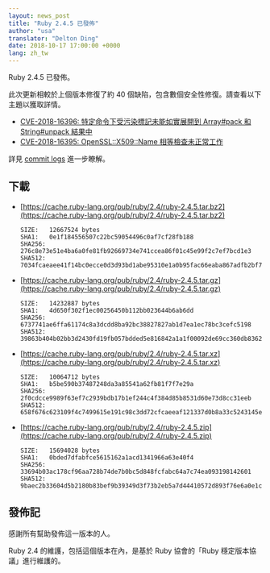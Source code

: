 ```yaml
---
layout: news_post
title: "Ruby 2.4.5 已發佈"
author: "usa"
translator: "Delton Ding"
date: 2018-10-17 17:00:00 +0000
lang: zh_tw
---
```


Ruby 2.4.5 已發佈。

此次更新相較於上個版本修復了約 40 個缺陷，包含數個安全性修復。請查看以下主題以獲取詳情。

* [CVE-2018-16396: 特定命令下受污染標記未能如實展開到 Array#pack 和 String#unpack 結果中](/zh_cn/news/2018/10/17/not-propagated-taint-flag-in-some-formats-of-pack-cve-2018-16396/)
* [CVE-2018-16395: OpenSSL::X509::Name 相等檢查未正常工作](/zh_cn/news/2018/10/17/openssl-x509-name-equality-check-does-not-work-correctly-cve-2018-16395/)

詳見 [commit logs](https://github.com/ruby/ruby/compare/v2_4_4...v2_4_5) 進一步瞭解。

## 下載

* [https://cache.ruby-lang.org/pub/ruby/2.4/ruby-2.4.5.tar.bz2](https://cache.ruby-lang.org/pub/ruby/2.4/ruby-2.4.5.tar.bz2)

      SIZE:   12667524 bytes
      SHA1:   0e1f184556507c22bc59054496c0af7cf28fb188
      SHA256: 276c8e73e51e4ba6a0fe81fb92669734e741ccea86f01c45e99f2c7ef7bcd1e3
      SHA512: 7034fcaeaee41f14bc0ecce0d3d93bd1abe95310e1a0b95fac66eaba867adfb2bf7ba4d0d70d67a15ce8df16052dee405c38cdb18987602e64a2f701d37d3df0

* [https://cache.ruby-lang.org/pub/ruby/2.4/ruby-2.4.5.tar.gz](https://cache.ruby-lang.org/pub/ruby/2.4/ruby-2.4.5.tar.gz)

      SIZE:   14232887 bytes
      SHA1:   4d650f302f1ec00256450b112bb023644b6ab6dd
      SHA256: 6737741ae6ffa61174c8a3dcdd8ba92bc38827827ab1d7ea1ec78bc3cefc5198
      SHA512: 39863b404b02bb3d2430fd19fb057bdded5e816842a1a1f00092de69cc360db836225b2186e18b6ee099ec5e8c60f89178a4297b2d221234b4962c70594c2b8e

* [https://cache.ruby-lang.org/pub/ruby/2.4/ruby-2.4.5.tar.xz](https://cache.ruby-lang.org/pub/ruby/2.4/ruby-2.4.5.tar.xz)

      SIZE:   10064712 bytes
      SHA1:   b5be590b37487248da3a85541a62fb81f7f7e29a
      SHA256: 2f0cdcce9989f63ef7c2939bdb17b1ef244c4f384d85b8531d60e73d8cc31eeb
      SHA512: 658f676c623109f4c7499615e191c98c3dd72cfcaeeaf121337d0b8a33c5243145edd50ec5e2775f988e3cd19788984f105fa165e3049779066566f67172c1b4

* [https://cache.ruby-lang.org/pub/ruby/2.4/ruby-2.4.5.zip](https://cache.ruby-lang.org/pub/ruby/2.4/ruby-2.4.5.zip)

      SIZE:   15694028 bytes
      SHA1:   0bded7dfabfce5615162a1acd1341966a63e40f4
      SHA256: 33694b03ac178cf96aa728b74de7b0bc5d848fcfabc64a7c74ea093198142601
      SHA512: 9baec2b33604d5b2180b83bef9b39349d3f73b2eb5a7d44410572d893f76e6a0e1c39c572e6084a4e2466ca148ff2f377b5458144fe9b859a80cdf7b41fd5d72

## 發佈記

感謝所有幫助發佈這一版本的人。

Ruby 2.4 的維護，包括這個版本在內，是基於 Ruby 協會的「Ruby 穩定版本協議」進行維護的。
